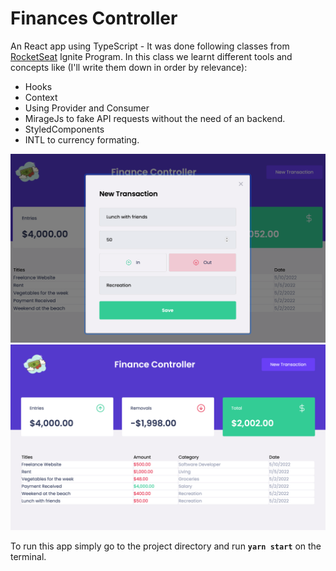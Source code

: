 # Finances Controller

An React app using TypeScript - It was done following classes from [RocketSeat](https://www.rocketseat.com.br) Ignite Program. 
In this class we learnt different tools and concepts like (I'll write them down in order by relevance): 
- Hooks 
- Context
- Using Provider and Consumer
- MirageJs to fake API requests without the need of an backend. 
- StyledComponents
- INTL to currency formating. 

![Modal - using react-modal](src/assets/images/application-2.png)
![Application - Dashboard](src/assets/images/application-1.png)

To run this app simply go to the project directory and run **`yarn start`** on the terminal. 


